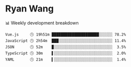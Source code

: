 # Ryan Wang

 <!-- waka-box start -->
📊 Weekly development breakdown
```text
Vue.js     🕓 19h51m █████████████████████░░░░░░ 78.2%
JavaScript 🕓 2h54m  ███░░░░░░░░░░░░░░░░░░░░░░░░ 11.4%
JSON       🕓 52m    ▉░░░░░░░░░░░░░░░░░░░░░░░░░░  3.5%
TypeScript 🕓 30m    ▌░░░░░░░░░░░░░░░░░░░░░░░░░░  2.0%
YAML       🕓 21m    ▍░░░░░░░░░░░░░░░░░░░░░░░░░░  1.4%
```
<!-- Powered by https://github.com/YouEclipse/waka-box-go . -->
<!-- waka-box end -->